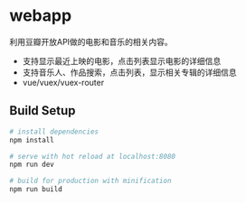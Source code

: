 # webapp

利用豆瓣开放API做的电影和音乐的相关内容。
+ 支持显示最近上映的电影，点击列表显示电影的详细信息
+ 支持音乐人、作品搜索，点击列表，显示相关专辑的详细信息
+ vue/vuex/vuex-router

## Build Setup

``` bash
# install dependencies
npm install

# serve with hot reload at localhost:8080
npm run dev

# build for production with minification
npm run build

```
##

 [1]: ./static/img/hello.png "1.png"
